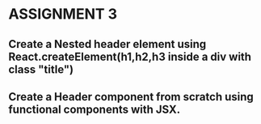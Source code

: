 # ASSIGNMENT 3

## Create a Nested header element using React.createElement(h1,h2,h3 inside a div with class "title")
## Create a Header component from scratch using functional components with JSX.